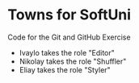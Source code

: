 # Towns for SoftUni
Code for the Git and GitHub Exercise

* Ivaylo takes the role "Editor"
* Nikolay takes the role "Shuffler"
* Eliay takes the role "Styler"
